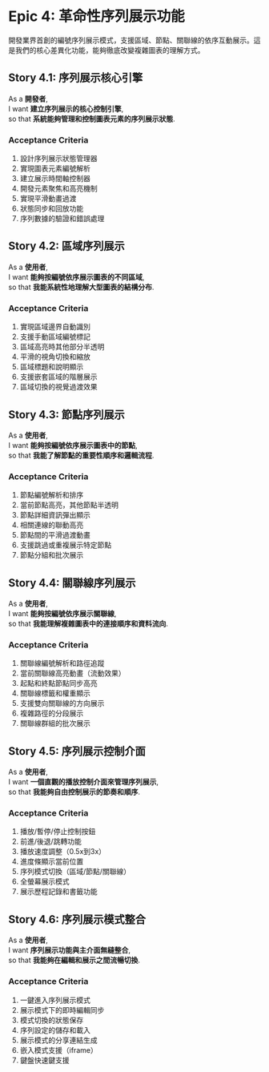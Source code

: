 # Epic 4: 革命性序列展示功能

開發業界首創的編號序列展示模式，支援區域、節點、關聯線的依序互動展示。這是我們的核心差異化功能，能夠徹底改變複雜圖表的理解方式。

## Story 4.1: 序列展示核心引擎

As a **開發者**,  
I want **建立序列展示的核心控制引擎**,  
so that **系統能夠管理和控制圖表元素的序列展示狀態**.

### Acceptance Criteria
1. 設計序列展示狀態管理器
2. 實現圖表元素編號解析
3. 建立展示時間軸控制器
4. 開發元素聚焦和高亮機制
5. 實現平滑動畫過渡
6. 狀態同步和回放功能
7. 序列數據的驗證和錯誤處理

## Story 4.2: 區域序列展示

As a **使用者**,  
I want **能夠按編號依序展示圖表的不同區域**,  
so that **我能系統性地理解大型圖表的結構分布**.

### Acceptance Criteria
1. 實現區域邊界自動識別
2. 支援手動區域編號標記
3. 區域高亮時其他部分半透明
4. 平滑的視角切換和縮放
5. 區域標題和說明顯示
6. 支援嵌套區域的階層展示
7. 區域切換的視覺過渡效果

## Story 4.3: 節點序列展示

As a **使用者**,  
I want **能夠按編號依序展示圖表中的節點**,  
so that **我能了解節點的重要性順序和邏輯流程**.

### Acceptance Criteria
1. 節點編號解析和排序
2. 當前節點高亮，其他節點半透明
3. 節點詳細資訊彈出顯示
4. 相關連線的聯動高亮
5. 節點間的平滑過渡動畫
6. 支援跳過或重複展示特定節點
7. 節點分組和批次展示

## Story 4.4: 關聯線序列展示

As a **使用者**,  
I want **能夠按編號依序展示關聯線**,  
so that **我能理解複雜圖表中的連接順序和資料流向**.

### Acceptance Criteria
1. 關聯線編號解析和路徑追蹤
2. 當前關聯線高亮動畫（流動效果）
3. 起點和終點節點同步高亮
4. 關聯線標籤和權重顯示
5. 支援雙向關聯線的方向展示
6. 複雜路徑的分段展示
7. 關聯線群組的批次展示

## Story 4.5: 序列展示控制介面

As a **使用者**,  
I want **一個直觀的播放控制介面來管理序列展示**,  
so that **我能夠自由控制展示的節奏和順序**.

### Acceptance Criteria
1. 播放/暫停/停止控制按鈕
2. 前進/後退/跳轉功能
3. 播放速度調整（0.5x到3x）
4. 進度條顯示當前位置
5. 序列模式切換（區域/節點/關聯線）
6. 全螢幕展示模式
7. 展示歷程記錄和書籤功能

## Story 4.6: 序列展示模式整合

As a **使用者**,  
I want **序列展示功能與主介面無縫整合**,  
so that **我能夠在編輯和展示之間流暢切換**.

### Acceptance Criteria
1. 一鍵進入序列展示模式
2. 展示模式下的即時編輯同步
3. 模式切換的狀態保存
4. 序列設定的儲存和載入
5. 展示模式的分享連結生成
6. 嵌入模式支援（iframe）
7. 鍵盤快速鍵支援

